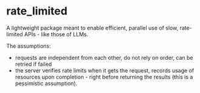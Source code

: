 # rate_limited

A lightweight package meant to enable efficient, parallel use of slow, rate-limited APIs - like
those of LLMs.

The assumptions:
- requests are independent from each other, do not rely on order, can be retried if failed
- the server verifies rate limits when it gets the request, records usage of resources upon
  completion - right before returning the results (this is a pessimistic assumption).